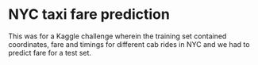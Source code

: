 # NYC taxi fare prediction
This was for a Kaggle challenge wherein the training set contained coordinates, fare and timings for different cab rides in NYC and we had to predict fare for a test set.
